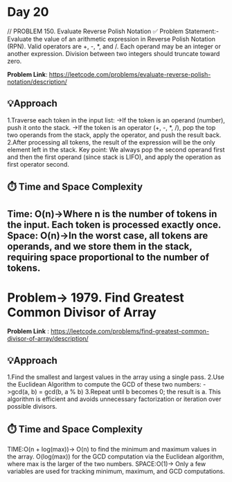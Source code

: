 # Day 20
// PROBLEM 150. Evaluate Reverse Polish Notation
✅ Problem Statement:-
Evaluate the value of an arithmetic expression in Reverse Polish Notation (RPN).
Valid operators are +, -, *, and /. Each operand may be an integer or another expression. Division between two integers should truncate toward zero.

**Problem Link**: https://leetcode.com/problems/evaluate-reverse-polish-notation/description/

## 💡Approach
1.Traverse each token in the input list:
->If the token is an operand (number), push it onto the stack.
->If the token is an operator (+, -, *, /), pop the top two operands from the stack, apply the operator, and push the result back.
2.After processing all tokens, the result of the expression will be the only element left in the stack.
Key point: We always pop the second operand first and then the first operand (since stack is LIFO), and apply the operation as first operator second.

## ⏱️ Time and Space Complexity
Time: O(n)->Where n is the number of tokens in the input. Each token is processed exactly once.
Space: O(n)->In the worst case, all tokens are operands, and we store them in the stack, requiring space proportional to the number of tokens.
--------------------------------------------------------------------------------------------------------------------------------------------------------------------------------------

# Problem-> 1979. Find Greatest Common Divisor of Array

**Problem Link** : https://leetcode.com/problems/find-greatest-common-divisor-of-array/description/

## 💡Approach
1.Find the smallest and largest values in the array using a single pass.
2.Use the Euclidean Algorithm to compute the GCD of these two numbers:
->gcd(a, b) = gcd(b, a % b)
3.Repeat until b becomes 0; the result is a.
This algorithm is efficient and avoids unnecessary factorization or iteration over possible divisors.

## ⏱️ Time and Space Complexity
TIME:O(n + log(max))-> O(n) to find the minimum and maximum values in the array.
                       O(log(max)) for the GCD computation via the Euclidean algorithm, where max is the larger of the two numbers.
SPACE:O(1)-> Only a few variables are used for tracking minimum, maximum, and GCD computations.


